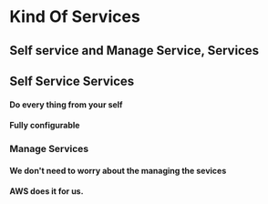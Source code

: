 # Kind Of Services

## Self service and Manage Service, Services

## Self Service Services

#### Do every thing from your self
#### Fully configurable


### Manage Services

#### We don't need to worry about the managing the sevices
#### AWS does it for us.
